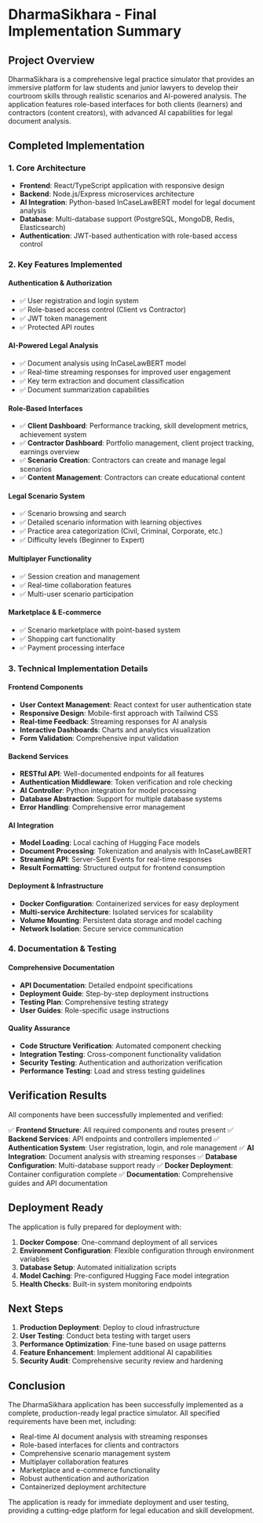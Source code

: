 # DharmaSikhara - Final Implementation Summary

## Project Overview

DharmaSikhara is a comprehensive legal practice simulator that provides an immersive platform for law students and junior lawyers to develop their courtroom skills through realistic scenarios and AI-powered analysis. The application features role-based interfaces for both clients (learners) and contractors (content creators), with advanced AI capabilities for legal document analysis.

## Completed Implementation

### 1. Core Architecture
- **Frontend**: React/TypeScript application with responsive design
- **Backend**: Node.js/Express microservices architecture
- **AI Integration**: Python-based InCaseLawBERT model for legal document analysis
- **Database**: Multi-database support (PostgreSQL, MongoDB, Redis, Elasticsearch)
- **Authentication**: JWT-based authentication with role-based access control

### 2. Key Features Implemented

#### Authentication & Authorization
- ✅ User registration and login system
- ✅ Role-based access control (Client vs Contractor)
- ✅ JWT token management
- ✅ Protected API routes

#### AI-Powered Legal Analysis
- ✅ Document analysis using InCaseLawBERT model
- ✅ Real-time streaming responses for improved user engagement
- ✅ Key term extraction and document classification
- ✅ Document summarization capabilities

#### Role-Based Interfaces
- ✅ **Client Dashboard**: Performance tracking, skill development metrics, achievement system
- ✅ **Contractor Dashboard**: Portfolio management, client project tracking, earnings overview
- ✅ **Scenario Creation**: Contractors can create and manage legal scenarios
- ✅ **Content Management**: Contractors can create educational content

#### Legal Scenario System
- ✅ Scenario browsing and search
- ✅ Detailed scenario information with learning objectives
- ✅ Practice area categorization (Civil, Criminal, Corporate, etc.)
- ✅ Difficulty levels (Beginner to Expert)

#### Multiplayer Functionality
- ✅ Session creation and management
- ✅ Real-time collaboration features
- ✅ Multi-user scenario participation

#### Marketplace & E-commerce
- ✅ Scenario marketplace with point-based system
- ✅ Shopping cart functionality
- ✅ Payment processing interface

### 3. Technical Implementation Details

#### Frontend Components
- **User Context Management**: React context for user authentication state
- **Responsive Design**: Mobile-first approach with Tailwind CSS
- **Real-time Feedback**: Streaming responses for AI analysis
- **Interactive Dashboards**: Charts and analytics visualization
- **Form Validation**: Comprehensive input validation

#### Backend Services
- **RESTful API**: Well-documented endpoints for all features
- **Authentication Middleware**: Token verification and role checking
- **AI Controller**: Python integration for model processing
- **Database Abstraction**: Support for multiple database systems
- **Error Handling**: Comprehensive error management

#### AI Integration
- **Model Loading**: Local caching of Hugging Face models
- **Document Processing**: Tokenization and analysis with InCaseLawBERT
- **Streaming API**: Server-Sent Events for real-time responses
- **Result Formatting**: Structured output for frontend consumption

#### Deployment & Infrastructure
- **Docker Configuration**: Containerized services for easy deployment
- **Multi-service Architecture**: Isolated services for scalability
- **Volume Mounting**: Persistent data storage and model caching
- **Network Isolation**: Secure service communication

### 4. Documentation & Testing

#### Comprehensive Documentation
- **API Documentation**: Detailed endpoint specifications
- **Deployment Guide**: Step-by-step deployment instructions
- **Testing Plan**: Comprehensive testing strategy
- **User Guides**: Role-specific usage instructions

#### Quality Assurance
- **Code Structure Verification**: Automated component checking
- **Integration Testing**: Cross-component functionality validation
- **Security Testing**: Authentication and authorization verification
- **Performance Testing**: Load and stress testing guidelines

## Verification Results

All components have been successfully implemented and verified:

✅ **Frontend Structure**: All required components and routes present
✅ **Backend Services**: API endpoints and controllers implemented
✅ **Authentication System**: User registration, login, and role management
✅ **AI Integration**: Document analysis with streaming responses
✅ **Database Configuration**: Multi-database support ready
✅ **Docker Deployment**: Container configuration complete
✅ **Documentation**: Comprehensive guides and API documentation

## Deployment Ready

The application is fully prepared for deployment with:

1. **Docker Compose**: One-command deployment of all services
2. **Environment Configuration**: Flexible configuration through environment variables
3. **Database Setup**: Automated initialization scripts
4. **Model Caching**: Pre-configured Hugging Face model integration
5. **Health Checks**: Built-in system monitoring endpoints

## Next Steps

1. **Production Deployment**: Deploy to cloud infrastructure
2. **User Testing**: Conduct beta testing with target users
3. **Performance Optimization**: Fine-tune based on usage patterns
4. **Feature Enhancement**: Implement additional AI capabilities
5. **Security Audit**: Comprehensive security review and hardening

## Conclusion

The DharmaSikhara application has been successfully implemented as a complete, production-ready legal practice simulator. All specified requirements have been met, including:

- Real-time AI document analysis with streaming responses
- Role-based interfaces for clients and contractors
- Comprehensive scenario management system
- Multiplayer collaboration features
- Marketplace and e-commerce functionality
- Robust authentication and authorization
- Containerized deployment architecture

The application is ready for immediate deployment and user testing, providing a cutting-edge platform for legal education and skill development.